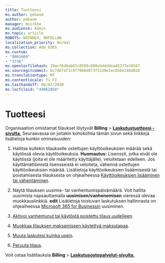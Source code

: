 ```yaml
---
title: Tuotteesi
ms.author: pebaum
author: pebaum
manager: mnirkhe
ms.audience: Admin
ms.topic: article
ROBOTS: NOINDEX, NOFOLLOW
localization_priority: Normal
ms.collection: Adm_O365
ms.custom:
- "9001669"
- "3736"
ms.openlocfilehash: 19acf6d8ab01c0599c088eb44ddea45377e36567
ms.sourcegitcommit: bc7d6f4f3c9f7060d073f5130e1ec856e248d020
ms.translationtype: MT
ms.contentlocale: fi-FI
ms.lasthandoff: 06/02/2020
ms.locfileid: "44062858"
---
```

# <a name="your-products"></a>Tuotteesi

Organisaation omistamat tilaukset löytyvät **Billing**  >  **[Laskutustuotteesi -sivulta.](https://go.microsoft.com/fwlink/p/?linkid=842054)** Seuraavassa on joitakin kohokohtia tämän sivun sekä linkkejä lisätietoja kunkin ominaisuuden:

1. Hallitse kullekin tilaukselle ostettujen käyttöoikeuksien määrää sekä käytössä olevia käyttöoikeuksia.  **Huomautus:** Lisenssit, jotka eivät ole käytössä (joita ei ole määritetty käyttäjälle), veloitetaan edelleen.  Jos käyttämättömistä lisensseistä ei veloiteta, vähennä ostettujen käyttöoikeuksien määrää. Lisätietoja käyttöoikeuksien lisäämisestä tai poistamisesta tilauksesta on ohjeaiheessa [Käyttöoikeuksien lisääminen tai vähentäminen](https://docs.microsoft.com/alchemyinsights/how-to-add-or-reduce-licenses).

2. Näytä tilauksen uusimis- tai vanhentumispäivämäärä.  Voit hallita uusimista napsauttamalla **uusimisen/vanhenemisen** vieressä olevaa muokkauslinkkiä. **edit**  Lisätietoja toistuvan laskutuksen hallinnasta on ohjeaiheessa [Microsoft 365 for Businessin](https://go.microsoft.com/fwlink/?linkid=2119216) uusiminen.

3. [Aktivoi vanhentunut tai käytöstä poistettu tilaus uudelleen](https://go.microsoft.com/fwlink/?linkid=2117519).

4. [Muokkaa tilauksen maksamiseen käytettyä maksutapaa](https://go.microsoft.com/fwlink/?linkid=2117167).

5. [Muuta laskutesi kuinka usein](https://go.microsoft.com/fwlink/?linkid=2119112).

6. [Peruuta tilaus](https://go.microsoft.com/fwlink/?linkid=2119113).

Voit ostaa lisätilauksia **Billing**  >  [**Laskutusostopalvelut-sivulta.**](https://go.microsoft.com/fwlink/p/?linkid=868433)
